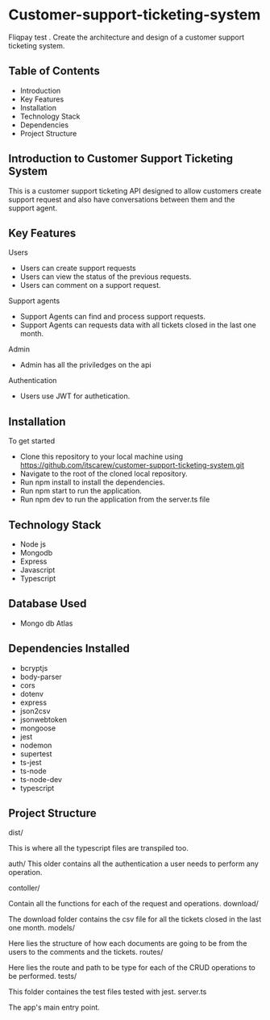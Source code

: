 # Customer-support-ticketing-system
Fliqpay test . Create the architecture and design of a customer support ticketing system.

## Table of Contents

* Introduction
* Key Features
* Installation
* Technology Stack
* Dependencies
* Project Structure


## Introduction to Customer Support Ticketing System

This is a customer support ticketing API designed to allow customers create support request and also have conversations between them and the support agent.

## Key Features

Users

* Users can create support requests
* Users can view the status of the previous requests.
* Users can comment on a support request.

Support agents
* Support Agents can find and process support requests.
* Support Agents can requests data with all tickets closed in the last one month.

Admin
* Admin has all the priviledges on the api

Authentication
* Users use JWT for authetication.


## Installation

To get started
  * Clone this repository to your local machine using https://github.com/itscarew/customer-support-ticketing-system.git
  * Navigate to the root of the cloned local repository.
  * Run npm install to install the dependencies.
  * Run npm start to run the application.
  * Run npm dev to run the application from the server.ts file


## Technology Stack
* Node js 
* Mongodb
* Express
* Javascript
* Typescript

## Database Used
* Mongo db Atlas

## Dependencies Installed
* bcryptjs
* body-parser
* cors
* dotenv
* express 
* json2csv
* jsonwebtoken
* mongoose
* jest
* nodemon
* supertest
* ts-jest 
* ts-node
* ts-node-dev
* typescript

## Project Structure 
dist/

This is where all the typescript files are transpiled too.

auth/
This older contains all the authentication a user needs to perform any operation.

contoller/

Contain all the functions for each of the request and operations.
download/

The download folder contains the csv file for all the tickets closed in the last one month.
models/

Here lies the structure of how each documents are going to be from the users to the comments and the tickets.
routes/

Here lies the route and path to be type for each of the CRUD operations to be performed.
tests/

This folder containes the test files tested with jest.
server.ts

The app's main entry point.





